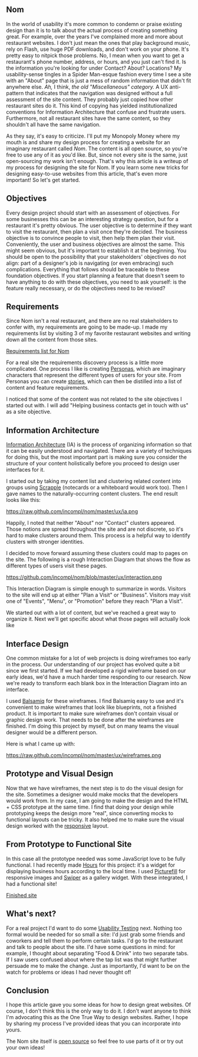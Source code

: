 ## Nom

In the world of usability it's more common to condemn or praise existing design than it is to talk about the actual process of creating something great. For example, over the years I've complained more and more about restaurant websites. I don't just mean the ones that play background music, rely on Flash, use huge PDF downloads, and don't work on your phone. It's pretty easy to nitpick those problems. No, I mean when you want to get a restaurant's phone number, address, or hours, and you just can't find it. Is the information you're looking for under Contact? About? Locations? My usability-sense tingles in a Spider Man-esque fashion every time I see a site with an "About" page that is just a mess of random information that didn't fit anywhere else. _Ah,_ I think, _the old "Miscellaneous" category._ A UX anti-pattern that indicates that the navigation was designed without a full assessment of the site content. They probably just copied how other restaurant sites do it. This kind of copying has yielded institutionalized conventions for Information Architecture that confuse and frustrate users. Furthermore, not all restaurant sites have the same content, so they shouldn't all have the same navigation.

As they say, it's easy to criticize. I'll put my Monopoly Money where my mouth is and share my design process for creating a website for an imaginary restaurant called _Nom_. The content is all open source, so you're free to use any of it as you'd like. But, since not every site is the same, just open-sourcing my work isn't enough. That's why this article is a writeup of my process for designing the site for Nom. If you learn some new tricks for designing easy-to-use websites from this article, that's even more important! So let's get started.

## Objectives

Every design project should start with an assessment of objectives. For some businesses this can be an interesting strategy question, but for a restaurant it's pretty obvious. The user objective is to determine if they want to visit the restaurant, then plan a visit once they're decided. The business objective is to convince people to visit, then help them plan their visit. Conveniently, the user and business objectives are almost the same. This might seem obvious, but it's important to establish it at the beginning. You should be open to the possibility that your stakeholders' objectives do not align: part of a designer's job is navigating (or even embracing) such complications. Everything that follows should be traceable to these foundation objectives. If you start planning a feature that doesn't seem to have anything to do with these objectives, you need to ask yourself: is the feature really necessary, or do the objectives need to be revised?

## Requirements

Since Nom isn't a real restaurant, and there are no real stakeholders to confer with, my requirements are going to be made-up. I made my requirements list by visiting 3 of my favorite restaurant websites and writing down all the content from those sites.

[Requirements list for Nom](https://github.com/incompl/nom/blob/master/ux/requirements.md)

For a real site the requirements discovery process is a little more complicated. One process I like is creating [Personas](http://en.wikipedia.org/wiki/Persona_%28user_experience%29), which are imaginary characters that represent the different types of users for your site. From Personas you can create [stories](http://en.wikipedia.org/wiki/User_story), which can then be distilled into a list of content and feature requirements.

I noticed that some of the content was not related to the site objectives I started out with. I will add "Helping business contacts get in touch with us" as a site objective.

## Information Architecture

[Information Architecture](http://en.wikipedia.org/wiki/Information_architecture) (IA) is the process of organizing information so that it can be easily understood and navigated. There are a variety of techniques for doing this, but the most important part is making sure you consider the structure of your content holistically before you proceed to design user interfaces for it.

I started out by taking my content list and clustering related content into groups using [Scrapple](http://www.literatureandlatte.com/scapple.php) (notecards or a whiteboard would work too). Then I gave names to the naturally-occurring content clusters. The end result looks like this:

https://raw.github.com/incompl/nom/master/ux/ia.png

Happily, I noted that neither "About" nor "Contact" clusters appeared. Those notions are spread throughout the site and are not discrete, so it's hard to make clusters around them. This process is a helpful way to identify clusters with stronger identities.

I decided to move forward assuming these clusters could map to pages on the site. The following is a rough Interaction Diagram that shows the flow as different types of users visit these pages.

https://github.com/incompl/nom/blob/master/ux/interaction.png

This Interaction Diagram is simple enough to summarize in words. Visitors to the site will end up at either "Plan a Visit" or "Business". Visitors may visit one of "Events", "Menu", or "Promotion" before they reach "Plan a Visit".

We started out with a lot of content, but we've reached a great way to organize it. Next we'll get specific about what those pages will actually look like

## Interface Design

One common mistake for a lot of web projects is doing wireframes too early in the process. Our understanding of our project has evolved quite a bit since we first started. If we had developed a rigid wireframe based on our early ideas, we'd have a much harder time responding to our research. Now we're ready to transform each blank box in the Interaction Diagram into an interface.

I used [Balsamiq](http://balsamiq.com/) for these wireframes. I find Balsamiq easy to use and it's convenient to make wireframes that look like blueprints, not a finished product. It is important to make sure wireframes don't contain visual or graphic design work. That needs to be done after the wireframes are finished. I'm doing this project by myself, but on many teams the visual designer would be a different person.

Here is what I came up with:

https://raw.github.com/incompl/nom/master/ux/wireframes.png

## Prototype and Visual Design

Now that we have wireframes, the next step is to do the visual design for the site. Sometimes a designer would make mocks that the developers would work from. In my case, I am going to make the design and the HTML + CSS prototype at the same time. I find that doing your design while prototyping keeps the design more "real", since converting mocks to functional layouts can be tricky. It also helped me to make sure the visual design worked with the [responsive](http://alistapart.com/article/responsive-web-design) layout.

## From Prototype to Functional Site

In this case all the prototype needed was some JavaScript love to be fully functional. I had recently made [Hours](https://github.com/incompl/hours) for this project: it's a widget for displaying business hours according to the local time. I used [Picturefill](https://github.com/scottjehl/picturefill) for responsive images and [Swiper](http://www.idangero.us/sliders/swiper/) as a gallery widget. With these integrated, I had a functional site!

[Finished site](http://static.incompl.com/nom/)

## What's next?

For a real project I'd want to do some [Usability Testing](http://en.wikipedia.org/wiki/Usability_testing) next. Nothing too formal would be needed for so small a site: I'd just grab some friends and coworkers and tell them to perform certain tasks. I'd go to the restaurant and talk to people about the site. I'd have some questions in mind: for example, I thought about separating "Food & Drink" into two separate tabs. If I saw users confused about where the tap list was that might further persuade me to make the change. Just as importantly, I'd want to be on the watch for problems or ideas I had never thought of!

## Conclusion

I hope this article gave you some ideas for how to design great websites. Of course, I don't think this is the only way to do it. I don't want anyone to think I'm advocating this as the One True Way to design websites. Rather, I hope by sharing my process I've provided ideas that you can incorporate into yours.

The Nom site itself is [open source](https://github.com/incompl/nom) so feel free to use parts of it or try out your own ideas!
